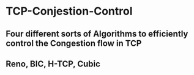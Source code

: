 # TCP-Conjestion-Control
## Four different sorts of Algorithms to efficiently control the Congestion flow in TCP 
## Reno, BIC, H-TCP, Cubic
